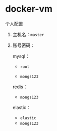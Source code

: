 # docker-vm



个人配置

1. 主机名：`master`

2. 账号密码： 

   mysql：

   - `root`

   - `mongs123`

   redis：

   - `mongs123`

   elastic：

   - `elastic`
   - `mongs123`